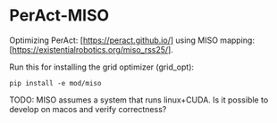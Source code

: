 # PerAct-MISO
Optimizing PerAct: [https://peract.github.io/] using MISO mapping: [https://existentialrobotics.org/miso_rss25/].

Run this for installing the grid optimizer (grid_opt):

```
pip install -e mod/miso
```

TODO:
MISO assumes a system that runs linux+CUDA. Is it possible to develop on macos and verify correctness?